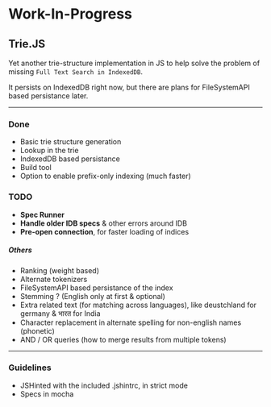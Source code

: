 # Work-In-Progress

## Trie.JS

Yet another trie-structure implementation in JS to help solve the problem of missing `Full Text Search in IndexedDB`.

It persists on IndexedDB right now, but there are plans for FileSystemAPI based persistance later.

---

### Done

* Basic trie structure generation
* Lookup in the trie
* IndexedDB based persistance
* Build tool
* Option to enable prefix-only indexing (much faster)

### TODO

* **Spec Runner**
* **Handle older IDB specs** & other errors around IDB
* **Pre-open connection**, for faster loading of indices

##### Others

* Ranking (weight based)
* Alternate tokenizers
* FileSystemAPI based persistance of the index
* Stemming ? (English only at first & optional)
* Extra related text (for matching across languages), like deustchland for germany & भारत for India
* Character replacement in alternate spelling for non-english names (phonetic)
* AND / OR queries (how to merge results from multiple tokens)

---

### Guidelines ###

* JSHinted with the included .jshintrc, in strict mode
* Specs in mocha